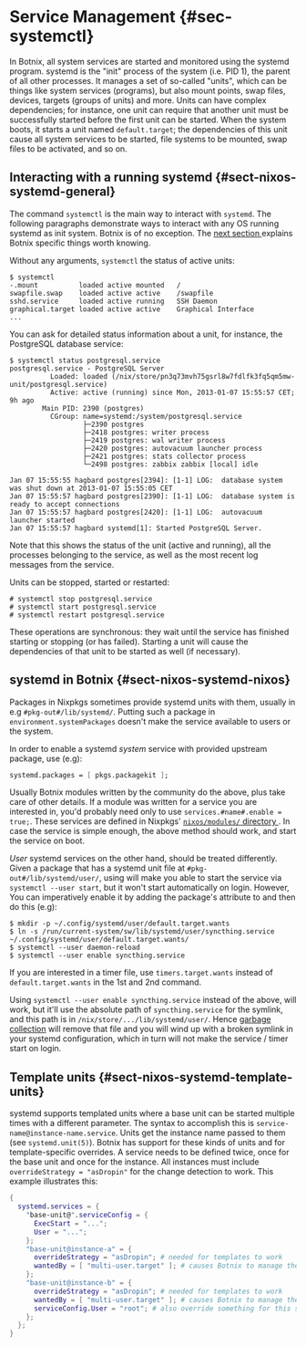 # Service Management {#sec-systemctl}

In Botnix, all system services are started and monitored using the
systemd program. systemd is the "init" process of the system (i.e. PID
1), the parent of all other processes. It manages a set of so-called
"units", which can be things like system services (programs), but also
mount points, swap files, devices, targets (groups of units) and more.
Units can have complex dependencies; for instance, one unit can require
that another unit must be successfully started before the first unit can
be started. When the system boots, it starts a unit named
`default.target`; the dependencies of this unit cause all system
services to be started, file systems to be mounted, swap files to be
activated, and so on.

## Interacting with a running systemd {#sect-nixos-systemd-general}

The command `systemctl` is the main way to interact with `systemd`. The
following paragraphs demonstrate ways to interact with any OS running
systemd as init system. Botnix is of no exception. The [next section
](#sect-nixos-systemd-nixos) explains Botnix specific things worth
knowing.

Without any arguments, `systemctl` the status of active units:

```ShellSession
$ systemctl
-.mount          loaded active mounted   /
swapfile.swap    loaded active active    /swapfile
sshd.service     loaded active running   SSH Daemon
graphical.target loaded active active    Graphical Interface
...
```

You can ask for detailed status information about a unit, for instance,
the PostgreSQL database service:

```ShellSession
$ systemctl status postgresql.service
postgresql.service - PostgreSQL Server
          Loaded: loaded (/nix/store/pn3q73mvh75gsrl8w7fdlfk3fq5qm5mw-unit/postgresql.service)
          Active: active (running) since Mon, 2013-01-07 15:55:57 CET; 9h ago
        Main PID: 2390 (postgres)
          CGroup: name=systemd:/system/postgresql.service
                  ├─2390 postgres
                  ├─2418 postgres: writer process
                  ├─2419 postgres: wal writer process
                  ├─2420 postgres: autovacuum launcher process
                  ├─2421 postgres: stats collector process
                  └─2498 postgres: zabbix zabbix [local] idle

Jan 07 15:55:55 hagbard postgres[2394]: [1-1] LOG:  database system was shut down at 2013-01-07 15:55:05 CET
Jan 07 15:55:57 hagbard postgres[2390]: [1-1] LOG:  database system is ready to accept connections
Jan 07 15:55:57 hagbard postgres[2420]: [1-1] LOG:  autovacuum launcher started
Jan 07 15:55:57 hagbard systemd[1]: Started PostgreSQL Server.
```

Note that this shows the status of the unit (active and running), all
the processes belonging to the service, as well as the most recent log
messages from the service.

Units can be stopped, started or restarted:

```ShellSession
# systemctl stop postgresql.service
# systemctl start postgresql.service
# systemctl restart postgresql.service
```

These operations are synchronous: they wait until the service has
finished starting or stopping (or has failed). Starting a unit will
cause the dependencies of that unit to be started as well (if
necessary).

## systemd in Botnix {#sect-nixos-systemd-nixos}

Packages in Nixpkgs sometimes provide systemd units with them, usually
in e.g `#pkg-out#/lib/systemd/`. Putting such a package in
`environment.systemPackages` doesn't make the service available to
users or the system.

In order to enable a systemd *system* service with provided upstream
package, use (e.g):

```nix
systemd.packages = [ pkgs.packagekit ];
```

Usually Botnix modules written by the community do the above, plus take
care of other details. If a module was written for a service you are
interested in, you'd probably need only to use
`services.#name#.enable = true;`. These services are defined in
Nixpkgs' [ `nixos/modules/` directory
](https://github.com/nervosys/Botnix/tree/master/nixos/modules). In case
the service is simple enough, the above method should work, and start
the service on boot.

*User* systemd services on the other hand, should be treated
differently. Given a package that has a systemd unit file at
`#pkg-out#/lib/systemd/user/`, using [](#opt-systemd.packages) will
make you able to start the service via `systemctl --user start`, but it
won't start automatically on login. However, You can imperatively
enable it by adding the package's attribute to
[](#opt-systemd.packages) and then do this (e.g):

```ShellSession
$ mkdir -p ~/.config/systemd/user/default.target.wants
$ ln -s /run/current-system/sw/lib/systemd/user/syncthing.service ~/.config/systemd/user/default.target.wants/
$ systemctl --user daemon-reload
$ systemctl --user enable syncthing.service
```

If you are interested in a timer file, use `timers.target.wants` instead
of `default.target.wants` in the 1st and 2nd command.

Using `systemctl --user enable syncthing.service` instead of the above,
will work, but it'll use the absolute path of `syncthing.service` for
the symlink, and this path is in `/nix/store/.../lib/systemd/user/`.
Hence [garbage collection](#sec-nix-gc) will remove that file and you
will wind up with a broken symlink in your systemd configuration, which
in turn will not make the service / timer start on login.

## Template units {#sect-nixos-systemd-template-units}

systemd supports templated units where a base unit can be started multiple
times with a different parameter. The syntax to accomplish this is
`service-name@instance-name.service`. Units get the instance name passed to
them (see `systemd.unit(5)`). Botnix has support for these kinds of units and
for template-specific overrides. A service needs to be defined twice, once
for the base unit and once for the instance. All instances must include
`overrideStrategy = "asDropin"` for the change detection to work. This
example illustrates this:
```nix
{
  systemd.services = {
    "base-unit@".serviceConfig = {
      ExecStart = "...";
      User = "...";
    };
    "base-unit@instance-a" = {
      overrideStrategy = "asDropin"; # needed for templates to work
      wantedBy = [ "multi-user.target" ]; # causes Botnix to manage the instance
    };
    "base-unit@instance-b" = {
      overrideStrategy = "asDropin"; # needed for templates to work
      wantedBy = [ "multi-user.target" ]; # causes Botnix to manage the instance
      serviceConfig.User = "root"; # also override something for this specific instance
    };
  };
}
```
